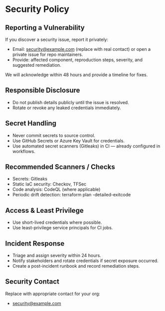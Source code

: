 # Security Policy

## Reporting a Vulnerability
If you discover a security issue, report it privately:
- Email: security@example.com (replace with real contact) or open a private issue for repo maintainers.
- Provide: affected component, reproduction steps, severity, and suggested remediation.

We will acknowledge within 48 hours and provide a timeline for fixes.

## Responsible Disclosure
- Do not publish details publicly until the issue is resolved.
- Rotate or revoke any leaked credentials immediately.

## Secret Handling
- Never commit secrets to source control.
- Use GitHub Secrets or Azure Key Vault for credentials.
- Use automated secret scanners (Gitleaks) in CI — already configured in workflows.

## Recommended Scanners / Checks
- Secrets: Gitleaks
- Static IaC security: Checkov, TFSec
- Code analysis: CodeQL (where applicable)
- Periodic drift detection: terraform plan -detailed-exitcode

## Access & Least Privilege
- Use short-lived credentials where possible.
- Use least-privilege service principals for CI jobs.

## Incident Response
- Triage and assign severity within 24 hours.
- Notify stakeholders and rotate credentials if secret exposure occurred.
- Create a post-incident runbook and record remediation steps.

## Security Contact
Replace with appropriate contact for your org:
- security@example.com
